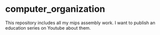 # computer_organization
This repository includes all my mips assembly work. I want to publish an education series on Youtube about them.
